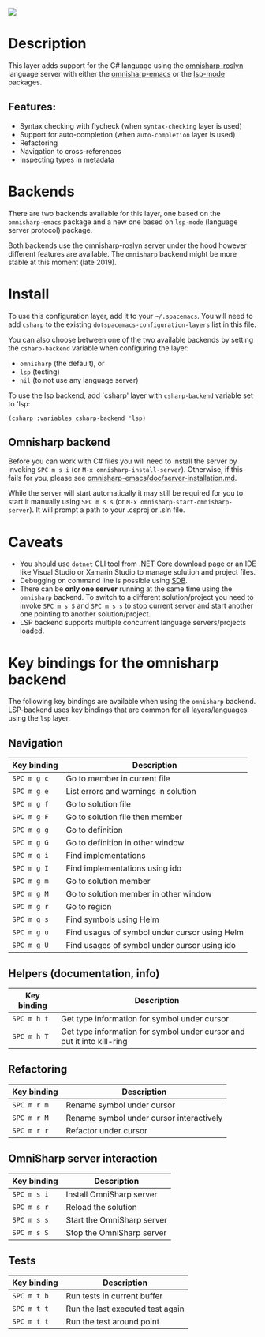 ![](img/csharp.png)

Description
===========

This layer adds support for the C\# language using the
[omnisharp-roslyn](https://github.com/OmniSharp/omnisharp-roslyn)
language server with either the
[omnisharp-emacs](https://github.com/OmniSharp/omnisharp-emacs) or the
[lsp-mode](https://github.com/emacs-lsp/lsp-mode) packages.

Features:
---------

-   Syntax checking with flycheck (when `syntax-checking` layer is used)
-   Support for auto-completion (when `auto-completion` layer is used)
-   Refactoring
-   Navigation to cross-references
-   Inspecting types in metadata

Backends
========

There are two backends available for this layer, one based on the
`omnisharp-emacs` package and a new one based on `lsp-mode` (language
server protocol) package.

Both backends use the omnisharp-roslyn server under the hood however
different features are available. The `omnisharp` backend might be more
stable at this moment (late 2019).

Install
=======

To use this configuration layer, add it to your `~/.spacemacs`. You will
need to add `csharp` to the existing `dotspacemacs-configuration-layers`
list in this file.

You can also choose between one of the two available backends by setting
the `csharp-backend` variable when configuring the layer:

-   `omnisharp` (the default), or
-   `lsp` (testing)
-   `nil` (to not use any language server)

To use the lsp backend, add \`csharp' layer with `csharp-backend`
variable set to 'lsp:

``` elisp
(csharp :variables csharp-backend 'lsp)
```

Omnisharp backend
-----------------

Before you can work with C\# files you will need to install the server
by invoking `SPC m s i` (or `M-x omnisharp-install-server`). Otherwise,
if this fails for you, please see
[omnisharp-emacs/doc/server-installation.md](https://github.com/OmniSharp/omnisharp-emacs/blob/master/doc/server-installation.md).

While the server will start automatically it may still be required for
you to start it manually using `SPC m s s` (or
`M-x omnisharp-start-omnisharp-server`). It will prompt a path to your
.csproj or .sln file.

Caveats
=======

-   You should use `dotnet` CLI tool from [.NET Core download
    page](https://www.microsoft.com/net/download/core) or an IDE like
    Visual Studio or Xamarin Studio to manage solution and project
    files.
-   Debugging on command line is possible using
    [SDB](https://github.com/mono/sdb).
-   There can be **only one server** running at the same time using the
    `omnisharp` backend. To switch to a different solution/project you
    need to invoke `SPC m s S` and `SPC m s s` to stop current server
    and start another one pointing to another solution/project.
-   LSP backend supports multiple concurrent language servers/projects
    loaded.

Key bindings for the omnisharp backend
======================================

The following key bindings are available when using the `omnisharp`
backend. LSP-backend uses key bindings that are common for all
layers/languages using the `lsp` layer.

Navigation
----------

| Key binding | Description                                   |
|-------------|-----------------------------------------------|
| `SPC m g c` | Go to member in current file                  |
| `SPC m g e` | List errors and warnings in solution          |
| `SPC m g f` | Go to solution file                           |
| `SPC m g F` | Go to solution file then member               |
| `SPC m g g` | Go to definition                              |
| `SPC m g G` | Go to definition in other window              |
| `SPC m g i` | Find implementations                          |
| `SPC m g I` | Find implementations using ido                |
| `SPC m g m` | Go to solution member                         |
| `SPC m g M` | Go to solution member in other window         |
| `SPC m g r` | Go to region                                  |
| `SPC m g s` | Find symbols using Helm                       |
| `SPC m g u` | Find usages of symbol under cursor using Helm |
| `SPC m g U` | Find usages of symbol under cursor using ido  |

Helpers (documentation, info)
-----------------------------

| Key binding | Description                                                            |
|-------------|------------------------------------------------------------------------|
| `SPC m h t` | Get type information for symbol under cursor                           |
| `SPC m h T` | Get type information for symbol under cursor and put it into kill-ring |

Refactoring
-----------

| Key binding | Description                              |
|-------------|------------------------------------------|
| `SPC m r m` | Rename symbol under cursor               |
| `SPC m r M` | Rename symbol under cursor interactively |
| `SPC m r r` | Refactor under cursor                    |

OmniSharp server interaction
----------------------------

| Key binding | Description                |
|-------------|----------------------------|
| `SPC m s i` | Install OmniSharp server   |
| `SPC m s r` | Reload the solution        |
| `SPC m s s` | Start the OmniSharp server |
| `SPC m s S` | Stop the OmniSharp server  |

Tests
-----

| Key binding | Description                      |
|-------------|----------------------------------|
| `SPC m t b` | Run tests in current buffer      |
| `SPC m t t` | Run the last executed test again |
| `SPC m t t` | Run the test around point        |
